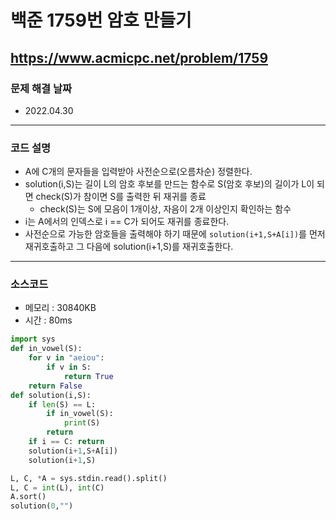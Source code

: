 # 백준 1759번 암호 만들기
https://www.acmicpc.net/problem/1759
---

### 문제 해결 날짜
- 2022.04.30
---

### 코드 설명
- A에 C개의 문자들을 입력받아 사전순으로(오름차순) 정렬한다.
- solution(i,S)는 길이 L의 암호 후보를 만드는 함수로 S(암호 후보)의 길이가 L이 되면 check(S)가 참이면 S를 출력한 뒤 재귀를 종료
    * check(S)는 S에 모음이 1개이상, 자음이 2개 이상인지 확인하는 함수
- i는 A에서의 인덱스로 i == C가 되어도 재귀를 종료한다.
- 사전순으로 가능한 암호들을 출력해야 하기 때문에 `solution(i+1,S+A[i])`를 먼저 재귀호출하고 그 다음에 solution(i+1,S)를 재귀호출한다.
---

### 소스코드
- 메모리 : 30840KB
- 시간 : 80ms
```Python
import sys
def in_vowel(S):
    for v in "aeiou":
        if v in S:
            return True
    return False
def solution(i,S):
    if len(S) == L:
        if in_vowel(S):
            print(S)
        return
    if i == C: return
    solution(i+1,S+A[i])
    solution(i+1,S)

L, C, *A = sys.stdin.read().split()
L, C = int(L), int(C)
A.sort()
solution(0,"")
```